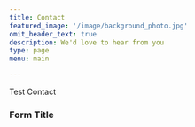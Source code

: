 ```yaml
---
title: Contact
featured_image: '/image/background_photo.jpg'
omit_header_text: true
description: We'd love to hear from you
type: page
menu: main

---
```


Test Contact

### Form Title
